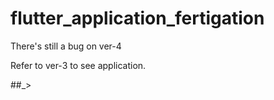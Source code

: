 # flutter_application_fertigation

There's still a bug on ver-4

Refer to ver-3 to see application.

##_>
